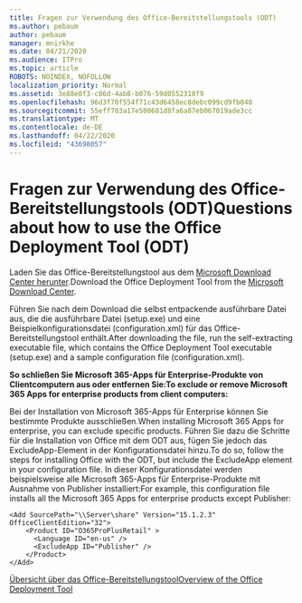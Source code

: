 ```yaml
---
title: Fragen zur Verwendung des Office-Bereitstellungstools (ODT)
ms.author: pebaum
author: pebaum
manager: mnirkhe
ms.date: 04/21/2020
ms.audience: ITPro
ms.topic: article
ROBOTS: NOINDEX, NOFOLLOW
localization_priority: Normal
ms.assetid: 3e88e0f3-c86d-4ab8-b076-59d0552318f9
ms.openlocfilehash: 96d3f70f554f71c43d6458ec8debc099cd9fb040
ms.sourcegitcommit: 55eff703a17e500681d8fa6a87eb067019ade3cc
ms.translationtype: MT
ms.contentlocale: de-DE
ms.lasthandoff: 04/22/2020
ms.locfileid: "43698057"
---
```

# <a name="questions-about-how-to-use-the-office-deployment-tool-odt"></a><span data-ttu-id="24a92-102">Fragen zur Verwendung des Office-Bereitstellungstools (ODT)</span><span class="sxs-lookup"><span data-stu-id="24a92-102">Questions about how to use the Office Deployment Tool (ODT)</span></span>

<span data-ttu-id="24a92-103">Laden Sie das Office-Bereitstellungstool aus dem [Microsoft Download Center herunter](https://go.microsoft.com/fwlink/p/?LinkID=626065).</span><span class="sxs-lookup"><span data-stu-id="24a92-103">Download the Office Deployment Tool from the [Microsoft Download Center](https://go.microsoft.com/fwlink/p/?LinkID=626065).</span></span>
  
<span data-ttu-id="24a92-104">Führen Sie nach dem Download die selbst entpackende ausführbare Datei aus, die die ausführbare Datei (setup.exe) und eine Beispielkonfigurationsdatei (configuration.xml) für das Office-Bereitstellungstool enthält.</span><span class="sxs-lookup"><span data-stu-id="24a92-104">After downloading the file, run the self-extracting executable file, which contains the Office Deployment Tool executable (setup.exe) and a sample configuration file (configuration.xml).</span></span>
  
 <span data-ttu-id="24a92-105">**So schließen Sie Microsoft 365-Apps für Enterprise-Produkte von Clientcomputern aus oder entfernen Sie:**</span><span class="sxs-lookup"><span data-stu-id="24a92-105">**To exclude or remove Microsoft 365 Apps for enterprise products from client computers:**</span></span>
  
<span data-ttu-id="24a92-106">Bei der Installation von Microsoft 365-Apps für Enterprise können Sie bestimmte Produkte ausschließen.</span><span class="sxs-lookup"><span data-stu-id="24a92-106">When installing Microsoft 365 Apps for enterprise, you can exclude specific products.</span></span> <span data-ttu-id="24a92-107">Führen Sie dazu die Schritte für die Installation von Office mit dem ODT aus, fügen Sie jedoch das ExcludeApp-Element in der Konfigurationsdatei hinzu.</span><span class="sxs-lookup"><span data-stu-id="24a92-107">To do so, follow the steps for installing Office with the ODT, but include the ExcludeApp element in your configuration file.</span></span> <span data-ttu-id="24a92-108">In dieser Konfigurationsdatei werden beispielsweise alle Microsoft 365-Apps für Enterprise-Produkte mit Ausnahme von Publisher installiert:</span><span class="sxs-lookup"><span data-stu-id="24a92-108">For example, this configuration file installs all the Microsoft 365 Apps for enterprise products except Publisher:</span></span>
  
```
<Add SourcePath="\\Server\share" Version="15.1.2.3" OfficeClientEdition="32">
    <Product ID="O365ProPlusRetail" >
      <Language ID="en-us" />
      <ExcludeApp ID="Publisher" />
    </Product>
</Add>
```

[<span data-ttu-id="24a92-109">Übersicht über das Office-Bereitstellungstool</span><span class="sxs-lookup"><span data-stu-id="24a92-109">Overview of the Office Deployment Tool</span></span>](https://docs.microsoft.com/deployoffice/overview-of-the-office-2016-deployment-tool)
  


